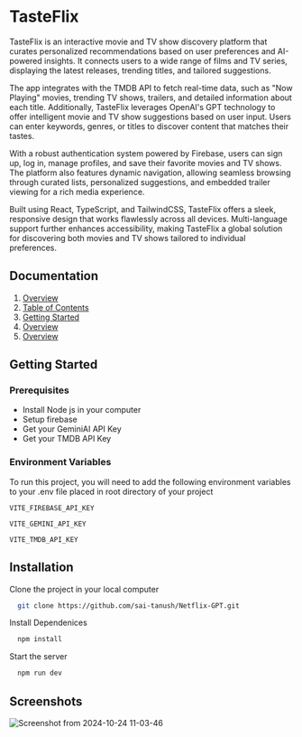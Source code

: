 
# TasteFlix

TasteFlix is an interactive movie and TV show discovery platform that curates personalized recommendations based on user preferences and AI-powered insights. It connects users to a wide range of films and TV series, displaying the latest releases, trending titles, and tailored suggestions.

The app integrates with the TMDB API to fetch real-time data, such as "Now Playing" movies, trending TV shows, trailers, and detailed information about each title. Additionally, TasteFlix leverages OpenAI's GPT technology to offer intelligent movie and TV show suggestions based on user input. Users can enter keywords, genres, or titles to discover content that matches their tastes.

With a robust authentication system powered by Firebase, users can sign up, log in, manage profiles, and save their favorite movies and TV shows. The platform also features dynamic navigation, allowing seamless browsing through curated lists, personalized suggestions, and embedded trailer viewing for a rich media experience.

Built using React, TypeScript, and TailwindCSS, TasteFlix offers a sleek, responsive design that works flawlessly across all devices. Multi-language support further enhances accessibility, making TasteFlix a global solution for discovering both movies and TV shows tailored to individual preferences.


## Documentation

1.  [Overview](https://linktodocumentation)
2.  [Table of Contents](https://linktodocumentation)
3.  [Getting Started](https://linktogettingstarted)
4.  [Overview](https://linktodocumentation)
5.  [Overview](https://linktodocumentation)


## Getting Started

### Prerequisites
  * Install Node js in your computer
  * Setup firebase
  * Get your GeminiAI API Key 
  * Get your TMDB API Key
### Environment Variables

To run this project, you will need to add the following environment variables to your .env file placed in root directory of your project

`VITE_FIREBASE_API_KEY`

`VITE_GEMINI_API_KEY`

`VITE_TMDB_API_KEY`


## Installation

Clone the project in your local computer 
```bash
  git clone https://github.com/sai-tanush/Netflix-GPT.git
```

Install Dependenices
```bash
  npm install
```

Start the server
```bash
  npm run dev
```
## Screenshots

![Screenshot from 2024-10-24 11-03-46](https://github.com/user-attachments/assets/fe5f54ce-fba8-4310-aa68-45636e54a0d5)
